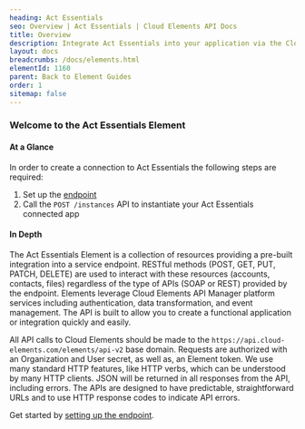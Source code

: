```yaml
---
heading: Act Essentials
seo: Overview | Act Essentials | Cloud Elements API Docs
title: Overview
description: Integrate Act Essentials into your application via the Cloud Elements APIs.
layout: docs
breadcrumbs: /docs/elements.html
elementId: 1160
parent: Back to Element Guides
order: 1
sitemap: false
---
```


### Welcome to the Act Essentials Element


#### At a Glance

In order to create a connection to Act Essentials the following steps are required:

1. Set up the [endpoint](actessentials-endpoint-setup.html)
2. Call the `POST /instances` API to instantiate your Act Essentials connected app

#### In Depth

The Act Essentials Element is a collection of resources providing a pre-built integration into a service endpoint. RESTful methods (POST, GET, PUT, PATCH, DELETE) are used to interact with these resources (accounts, contacts, files) regardless of the type of APIs (SOAP or REST) provided by the endpoint. Elements leverage Cloud Elements API Manager platform services including authentication, data transformation, and event management.  The API is built to allow you to create a functional application or integration quickly and easily.

All API calls to Cloud Elements should be made to the `https://api.cloud-elements.com/elements/api-v2` base domain. Requests are authorized with an Organization and User secret, as well as, an Element token.  We use many standard HTTP features, like HTTP verbs, which can be understood by many HTTP clients. JSON will be returned in all responses from the API, including errors. The APIs are designed to have predictable, straightforward URLs and to use HTTP response codes to indicate API errors.

Get started by [setting up the endpoint](actessentials-endpoint-setup.html).
